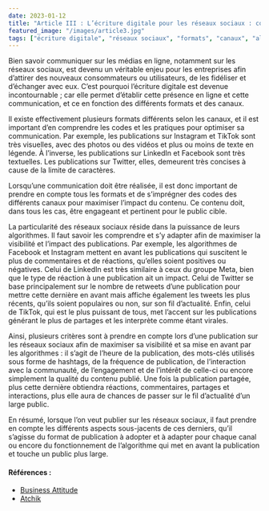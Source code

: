 ```yaml
---
date: 2023-01-12
title: "Article III : L’écriture digitale pour les réseaux sociaux : comment adapter l’écriture pour les différents formats (texte, vidéo, audio) et canaux (Instagram, Twitter, Facebook, LinkedIn, etc.) ?"
featured_image: "/images/article3.jpg"
tags: ["écriture digitale", "réseaux sociaux", "formats", "canaux", "algorithmes"]
---
```


Bien savoir communiquer sur les médias en ligne, notamment sur les réseaux sociaux, est devenu un véritable enjeu pour les entreprises afin d’attirer des nouveaux consommateurs ou utilisateurs, de les fidéliser et d’échanger avec eux. C’est pourquoi l’écriture digitale est devenue incontournable ; car elle permet d’établir cette présence en ligne et cette communication, et ce en fonction des différents formats et des canaux.

Il existe effectivement plusieurs formats différents selon les canaux, et il est important d’en comprendre les codes et les pratiques pour optimiser sa communication. Par exemple, les publications sur Instagram et TikTok sont très visuelles, avec des photos ou des vidéos et plus ou moins de texte en légende. À l’inverse, les publications sur LinkedIn et Facebook sont très textuelles. Les publications sur Twitter, elles, demeurent très concises à cause de la limite de caractères.

Lorsqu’une communication doit être réalisée, il est donc important de prendre en compte tous les formats et de s’imprégner des codes des différents canaux pour maximiser l’impact du contenu. Ce contenu doit, dans tous les cas, être engageant et pertinent pour le public cible.

La particularité des réseaux sociaux réside dans la puissance de leurs algorithmes. Il faut savoir les comprendre et s’y adapter afin de maximiser la visibilité et l’impact des publications. Par exemple, les algorithmes de Facebook et Instagram mettent en avant les publications qui suscitent le plus de commentaires et de réactions, qu’elles soient positives ou négatives. Celui de LinkedIn est très similaire à ceux du groupe Meta, bien que le type de réaction à une publication ait un impact. Celui de Twitter se base principalement sur le nombre de retweets d’une publication pour mettre cette dernière en avant mais affiche également les tweets les plus récents, qu’ils soient populaires ou non, sur son fil d’actualité. Enfin, celui de TikTok, qui est le plus puissant de tous, met l’accent sur les publications générant le plus de partages et les interprète comme étant virales.

Ainsi, plusieurs critères sont à prendre en compte lors d’une publication sur les réseaux sociaux afin de maximiser sa visibilité et sa mise en avant par les algorithmes : il s’agit de l’heure de la publication, des mots-clés utilisés sous forme de hashtags, de la fréquence de publication, de l’interaction avec la communauté, de l’engagement et de l’intérêt de celle-ci ou encore simplement la qualité du contenu publié. Une fois la publication partagée, plus cette dernière obtiendra réactions, commentaires, partages et interactions, plus elle aura de chances de passer sur le fil d’actualité d’un large public.

En résumé, lorsque l’on veut publier sur les réseaux sociaux, il faut prendre en compte les différents aspects sous-jacents de ces derniers, qu’il s’agisse du format de publication à adopter et à adapter pour chaque canal ou encore du fonctionnement de l’algorithme qui met en avant la publication et touche un public plus large. 

#### Références :
- [Business Attitude](https://businessattitude.fr/algorithmes-des-reseaux-sociaux-comment-ca-marche/) 
- [Atchik](https://atchik.com/blog/comment-plaire-aux-algorithmes-des-reseaux-sociaux/) 